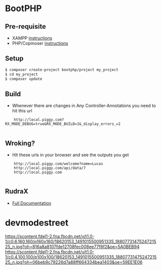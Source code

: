 # BootPHP


## Pre-requisite
- XAMPP [instructions](https://github.com/boilerplatez/docs/blob/master/markdown/xampp/ENV.md)
- PHP/Copmoser [instructions](https://github.com/boilerplatez/docs/blob/master/markdown/php/ENV.md)
## Setup

```bash
$ composer create-project bootphp/project my_project
$ cd my_project
$ composer update
```

## Build
- Whenever there are changes in Any Controller-Annotations you need to hit this url

```
    http://local.piggy.com?RX_MODE_DEBUG=true&RX_MODE_BUILD=1&_display_errors_=2
    
```

## Wroking?
- Hit these urls in your browser and see the outputs you get
```
    http://local.piggy.com/welcome?name=Lucas
    http://local.piggy.com/api/data/7
    http://local.piggy.com
    
```

## RudraX
- [Full Documentation](https://github.com/rudraks/boot/blob/master/README.md)
# devmodestreet


https://scontent.fdel1-2.fna.fbcdn.net/v/t1.0-1/c0.6.160.160/p160x160/18620153_1491015500951335_1880773147524721525_n.jpg?oh=816a8a8107fde12708fec008ee77f8f2&oe=5A0BEB94
https://scontent.fdel1-2.fna.fbcdn.net/v/t1.0-1/c0.4.100.100/p100x100/18620153_1491015500951335_1880773147524721525_n.jpg?oh=06beb9c79226d7a88ff664334bea1403&oe=59EE1E06